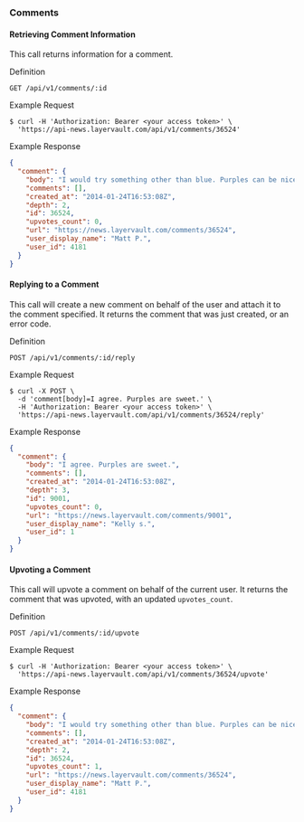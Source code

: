 ### Comments

#### Retrieving Comment Information

This call returns information for a comment.

 Definition

    GET /api/v1/comments/:id

 Example Request

```shell
$ curl -H 'Authorization: Bearer <your access token>' \
  'https://api-news.layervault.com/api/v1/comments/36524'
```

 Example Response

```json
{
  "comment": {
    "body": "I would try something other than blue. Purples can be nice depending on how you approach brand design.\r\n\r\nOne often overlooked approach is blank and white. Most companies could benefit from using some shades of grey as the main brand color. You could have accent colours like blue, purple or orange, but mainly back and white.\r\n\r\nThe fun thing about B&W is that it convey simplicity and clarity, without losing its inherited old trust. Definitely worth trying out.\r\n\r\nBut, more than anything I could say, try crazy things. Set aside 20% of the time you dedicate to this project and try other colours: Red, orange, green. You'll be surprised by how testing some crazy ideas can improve your process and, if they don't work in the end, they will sure reflect on your final choice.",
    "comments": [],
    "created_at": "2014-01-24T16:53:08Z",
    "depth": 2,
    "id": 36524,
    "upvotes_count": 0,
    "url": "https://news.layervault.com/comments/36524",
    "user_display_name": "Matt P.",
    "user_id": 4181
  }
}
```

#### Replying to a Comment

This call will create a new comment on behalf of the user and attach it to the comment specified. It returns
the comment that was just created, or an error code.

 Definition

    POST /api/v1/comments/:id/reply

 Example Request

```shell
$ curl -X POST \
  -d 'comment[body]=I agree. Purples are sweet.' \
  -H 'Authorization: Bearer <your access token>' \
  'https://api-news.layervault.com/api/v1/comments/36524/reply'
```

 Example Response

```json
{
  "comment": {
    "body": "I agree. Purples are sweet.",
    "comments": [],
    "created_at": "2014-01-24T16:53:08Z",
    "depth": 3,
    "id": 9001,
    "upvotes_count": 0,
    "url": "https://news.layervault.com/comments/9001",
    "user_display_name": "Kelly s.",
    "user_id": 1
  }
}
```

#### Upvoting a Comment

This call will upvote a comment on behalf of the current user. It returns the comment that was upvoted, with an updated `upvotes_count`.

 Definition

    POST /api/v1/comments/:id/upvote

 Example Request

```shell
$ curl -H 'Authorization: Bearer <your access token>' \
  'https://api-news.layervault.com/api/v1/comments/36524/upvote'
```

 Example Response

```json
{
  "comment": {
    "body": "I would try something other than blue. Purples can be nice depending on how you approach brand design.\r\n\r\nOne often overlooked approach is blank and white. Most companies could benefit from using some shades of grey as the main brand color. You could have accent colours like blue, purple or orange, but mainly back and white.\r\n\r\nThe fun thing about B&W is that it convey simplicity and clarity, without losing its inherited old trust. Definitely worth trying out.\r\n\r\nBut, more than anything I could say, try crazy things. Set aside 20% of the time you dedicate to this project and try other colours: Red, orange, green. You'll be surprised by how testing some crazy ideas can improve your process and, if they don't work in the end, they will sure reflect on your final choice.",
    "comments": [],
    "created_at": "2014-01-24T16:53:08Z",
    "depth": 2,
    "id": 36524,
    "upvotes_count": 1,
    "url": "https://news.layervault.com/comments/36524",
    "user_display_name": "Matt P.",
    "user_id": 4181
  }
}
```